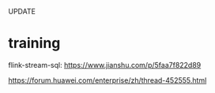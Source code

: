 UPDATE
# training

flink-stream-sql:
https://www.jianshu.com/p/5faa7f822d89

https://forum.huawei.com/enterprise/zh/thread-452555.html